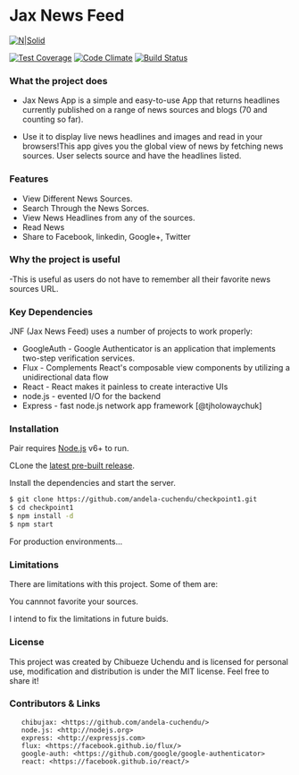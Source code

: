 # Jax News Feed

[![N|Solid](https://cdn.movemeback.com/companies/b61896af09dc4797._small.png?cbust=ChangeMeIfWantToResetImageCaching)](https://andela.com)


[![Test Coverage](https://codeclimate.com/github/andela-cuchendu/checkpoint1/badges/coverage.svg)](https://codeclimate.com/github/andela-cuchendu/checkpoint1/coverage)
[![Code Climate](https://codeclimate.com/github/andela-cuchendu/checkpoint1/badges/gpa.svg)](https://codeclimate.com/github/codeclimate/codeclimate)
[![Build Status](https://travis-ci.org/andela-cuchendu/checkpoint1.svg?branch=master)](https://travis-ci.org/andela-cuchendu/checkpoint1)



### What the project does
  - Jax News App is a simple and easy-to-use App that returns headlines currently published on a range of news sources and blogs (70 and counting so far).

 - Use it to display live news headlines and images and read in your browsers!This app gives you the global view of news by fetching news sources. User selects source and have the headlines listed.

### Features
  - View Different News Sources.
  - Search Through the News Sorces. 
  - View News Headlines from any of the sources.
  - Read News
  - Share to Facebook, linkedin, Google+, Twitter

### Why the project is useful
  -This is useful as users do not have to remember all their favorite news sources URL.

### Key Dependencies

JNF (Jax News Feed)  uses a number of projects to work properly:
* GoogleAuth - Google Authenticator is an application that implements two-step verification services.
* Flux - Complements React's composable view components by utilizing a unidirectional data flow
* React - React makes it painless to create interactive UIs
* node.js - evented I/O for the backend
* Express - fast node.js network app framework [@tjholowaychuk]

### Installation

Pair requires [Node.js](https://nodejs.org/) v6+ to run.

CLone the [latest pre-built release](https://github.com/joemccann/dillinger/releases).

Install the dependencies and start the server.

```sh
$ git clone https://github.com/andela-cuchendu/checkpoint1.git
$ cd checkpoint1
$ npm install -d
$ npm start
```

For production environments...

### Limitations

There are limitations with this project. Some of them are:

You cannnot favorite your sources. 

I intend to fix the limitations in future buids.

### License

This project was created by Chibueze Uchendu and is licensed for personal use, modification and distribution is under the MIT license. Feel free to share it!

### Contributors & Links
```
   chibujax: <https://github.com/andela-cuchendu/>
   node.js: <http://nodejs.org>
   express: <http://expressjs.com>
   flux: <https://facebook.github.io/flux/>
   google-auth: <https://github.com/google/google-authenticator>
   react: <https://facebook.github.io/react/>
```
